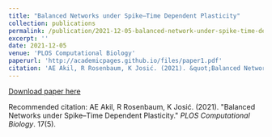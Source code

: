 ```yaml
---
title: "Balanced Networks under Spike–Time Dependent Plasticity"
collection: publications
permalink: /publication/2021-12-05-balanced-network-under-spike-time-dependent-plasticity
excerpt: ''
date: 2021-12-05
venue: 'PLOS Computational Biology'
paperurl: 'http://academicpages.github.io/files/paper1.pdf'
citation: 'AE Akil, R Rosenbaum, K Josić. (2021). &quot;Balanced Networks under Spike–Time Dependent Plasticity.&quot; <i>PLOS Computational Biology</i>. 17(5).'
---
```


[Download paper here](https://journals.plos.org/ploscompbiol/article?id=10.1371/journal.pcbi.1008958)

Recommended citation: AE Akil, R Rosenbaum, K Josić. (2021). "Balanced Networks under Spike–Time Dependent Plasticity." <i>PLOS Computational Biology</i>. 17(5).
